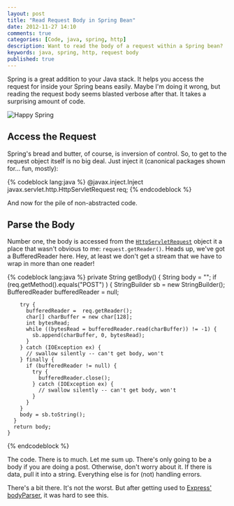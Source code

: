 ```yaml
---
layout: post
title: "Read Request Body in Spring Bean"
date: 2012-11-27 14:10
comments: true
categories: [Code, java, spring, http]
description: Want to read the body of a request within a Spring bean?  It takes a surprising amount of code.
keywords: java, spring, http, request body
published: true 
---
```


Spring is a great addition to your Java stack.  It helps you access the request for inside your Spring beans easily.  Maybe I'm doing it wrong, but reading the request body seems blasted verbose after that.  It takes a surprising amount of code.  

![Happy Spring](http://i.imgur.com/w8Ezm.jpg)

<!--more-->

## Access the Request

Spring's bread and butter, of course, is inversion of control.  So, to get to the request object itself is no big deal.  Just inject it (canonical packages shown for… fun, mostly):

{% codeblock lang:java %}
  @javax.inject.Inject
  javax.servlet.http.HttpServletRequest req;
{% endcodeblock %}

And now for the pile of non-abstracted code.

## Parse the Body

Number one, the body is accessed from the [`HttpServletRequest`](http://docs.oracle.com/javaee/6/api/javax/servlet/http/HttpServletRequest.html) object it a place that wasn't obvious to me: `request.getReader()`.  Heads up, we've got a BufferedReader here.  Hey, at least we don't get a stream that we have to wrap in more than one reader!

{% codeblock lang:java %}
    private String getBody() {
      String body = "";
      if (req.getMethod().equals("POST") )
      {
        StringBuilder sb = new StringBuilder();
        BufferedReader bufferedReader = null;
  
        try {
          bufferedReader =  req.getReader();
          char[] charBuffer = new char[128];
          int bytesRead;
          while ((bytesRead = bufferedReader.read(charBuffer)) != -1) {
            sb.append(charBuffer, 0, bytesRead);
          }
        } catch (IOException ex) {
          // swallow silently -- can't get body, won't
        } finally {
          if (bufferedReader != null) {
            try {
              bufferedReader.close();
            } catch (IOException ex) {
              // swallow silently -- can't get body, won't
            }
          }
        }
        body = sb.toString();
      }
      return body;
    }
{% endcodeblock %}
    
The code.  There is to much.  Let me sum up.  There's only going to be a body if you are doing a post.  Otherwise, don't worry about it.  If there is data, pull it into a string.  Everything else is for (not) handling errors.

There's a bit there.  It's not the worst.  But after getting used to [Express' bodyParser](http://expressjs.com/api.html#req.body), it was hard to see this.